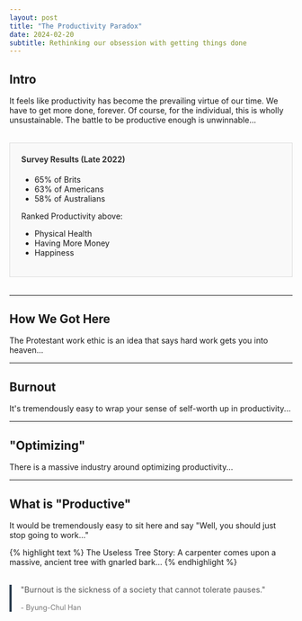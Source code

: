 ```yaml
---
layout: post
title: "The Productivity Paradox"
date: 2024-02-20
subtitle: Rethinking our obsession with getting things done
---
```


## Intro

It feels like productivity has become the prevailing virtue of our time. We have to get more done, forever. Of course, for the individual, this is wholly unsustainable. The battle to be productive enough is unwinnable...

<div class="chart">
    <h4>Survey Results (Late 2022)</h4>
    <ul>
        <li>65% of Brits</li>
        <li>63% of Americans</li>
        <li>58% of Australians</li>
    </ul>
    <p>Ranked Productivity above:</p>
    <ul>
        <li>Physical Health</li>
        <li>Having More Money</li>
        <li>Happiness</li>
    </ul>
</div>

<style>
.chart {
    border: 1px solid #ddd;
    padding: 20px;
    margin: 2rem 0;
    background: #f9f9f9;
}
.chart h4 {
    margin-top: 0;
    color: #333;
}
</style>

---

## How We Got Here

The Protestant work ethic is an idea that says hard work gets you into heaven...

---

## Burnout

It's tremendously easy to wrap your sense of self-worth up in productivity...

---

## "Optimizing"

There is a massive industry around optimizing productivity...

---

## What is "Productive"

It would be tremendously easy to sit here and say "Well, you should just stop going to work..." 

{% highlight text %}
The Useless Tree Story:
A carpenter comes upon a massive, ancient tree with gnarled bark...
{% endhighlight %}

<div class="philosophy">
    <blockquote>
        "Burnout is the sickness of a society that cannot tolerate pauses." 
        <footer>- Byung-Chul Han</footer>
    </blockquote>
</div>

<style>
.philosophy blockquote {
    border-left: 4px solid #2c3e50;
    padding-left: 1rem;
    margin: 2rem 0;
    color: #555;
}
.philosophy footer {
    margin-top: 1rem;
    font-size: 0.9em;
    color: #777;
}
</style>
